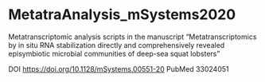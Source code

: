 # MetatraAnalysis_mSystems2020

Metatranscriptomic analysis scripts in the manuscript “Metatranscriptomics by in situ RNA stabilization directly and comprehensively revealed episymbiotic microbial communities of deep-sea squat lobsters”

DOI https://doi.org/10.1128/mSystems.00551-20
PubMed 33024051
